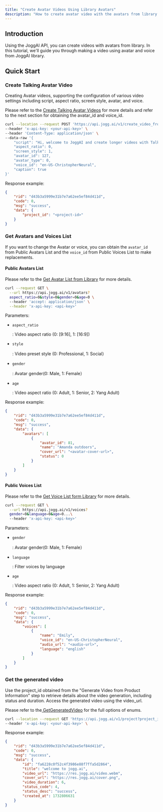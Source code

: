 ```yaml
---
title: "Create Avatar Videos Using Library Avatars"
description: "How to create avatar video with the avatars from library."
---
```


## Introduction

Using the JoggAI API, you can create videos with avatars from library. In this tutorial, we'll guide you through making a video using avatar and voice from JoggAI library.

## Quick Start

### Create Talking Avatar Video

Creating Avatar videos, supporting the configuration of various video settings including script, aspect ratio, screen style, avatar, and voice.

Please refer to the [Create Talking Avatar Videos](https://docs.jogg.ai/api-reference/Create-Avatar-Videos/CreateAvatarVideo) for more details and refer to the next section for obtaining the avatar\_id and voice\_id.

```bash
curl --location --request POST 'https://api.jogg.ai/v1/create_video_from_talking_avatar' \
--header 'x-api-key: <your-api-key>' \
--header 'Content-Type: application/json' \
--data-raw '{
    "script": "Hi, welcome to JoggAI and create longer videos with Talking Avatars in minutes!",
    "aspect_ratio": 0,
    "screen_style": 1,
    "avatar_id": 127,
    "avatar_type": 0,
    "voice_id": "en-US-ChristopherNeural",
    "caption": true   
}'
```

Response example:

```json
{
    "rid": "d43b3a5999e31b7e7a62ee5ef84d411d",
    "code": 0,
    "msg": "success",
    "data": {
        "project_id": "<project-id>"  
    }
}
```

### Get Avatars and Voices List

If you want to change the Avatar or voice, you can obtain the `avatar_id` from Public Avatars List and the `voice_id` from Public Voices List to make replacements.

#### Public Avatars List

Please refer to the [Get Avatar List from Library](https://docs.jogg.ai/api-reference/Avatar/GetAvatarList) for more details.

```bash
curl --request GET \
  --url https://api.jogg.ai/v1/avatars?
  aspect_ratio=0&style=0&gender=0&age=0 \
  --header 'accept: application/json' \
  --header 'x-api-key: <api-key>'
```

Parameters:

* `aspect_ratio`

  : Video aspect ratio (0: [9:16], 1: [16:9])

* `style`

  : Video preset style (0: Professional, 1: Social）

* `gender`

  : Avatar gender(0: Male, 1: Female）

* `age`

  : Video aspect ratio (0: Adult, 1: Senior, 2: Yang Adult)

Response example:

```json
{
    "rid": "d43b3a5999e31b7e7a62ee5ef84d411d",
    "code": 0,
    "msg": "success",
    "data": {
        "avatars": [
            {
                "avatar_id": 81,         
                "name": "Amanda outdoors",
                "cover_url": "<avatar-cover-url>",
                "status": 0
            }
        ]
    }
}
```

#### Public Voices List

Please refer to the [Get Voice List form Library](https://docs.jogg.ai/api-reference/Voice/GetVoiceList) for more details.

```bash
curl --request GET \
  --url https://api.jogg.ai/v1/voices?
  gender=0&language=0&age=0...\
  --header 'x-api-key: <api-key>'
```

Parameters:

* `gender`

  : Avatar gender(0: Male, 1: Female）

* `language`

  : Filter voices by language

* `age`

  : Video aspect ratio (0: Adult, 1: Senior, 2: Yang Adult)

Response example:

```json
{
    "rid": "d43b3a5999e31b7e7a62ee5ef84d411d",
    "code": 0,
    "msg": "success",
    "data": {
        "voices": [
            {
                "name": "Emily",
                "voice_id": "en-US-ChristopherNeural", 
                "audio_url": "<audio-url>",
                "language": "english"
            }
        ]
    }
}
```

### Get the generated video

Use the project\_id obtained from the "Generate Video from Product Information" step to retrieve details about the video generation, including status and duration. Access the generated video using the video\_url.

Please refer to the[ GetGeneratedVideo](https://docs.jogg.ai/api-reference/GetGeneratedVideo/GetGeneratedVideo) for the full options of enums.

```bash
curl --location --request GET 'https://api.jogg.ai/v1/project?project_id=fa6228c0f52c4f3986e88f7ffa5d2864' \
--header 'x-api-key: <your-api-key>' \
```

Response example:

```json
{
    "rid": "d43b3a5999e31b7e7a62ee5ef84d411d",
    "code": 0,
    "msg": "success",
    "data": {
        "id": "fa6228c0f52c4f3986e88f7ffa5d2864",
        "title": "welcome to jogg.ai",
        "video_url": "https://res.jogg.ai/video.webm",
        "cover_url": "https://res.jogg.ai/cover.png",
        "video_duration": 6,
        "status_code": 4,
        "status_desc": "success",
        "created_at": 1732806631
    }
}
```